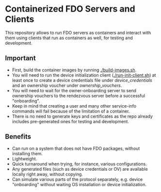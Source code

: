 # Containerized FDO Servers and Clients

This repository allows to run FDO servers as containers and interact with them using clients that run as containers as well, for testing and development.

## Important

* First, build the container images by running [./build-images.sh](./build-images.sh).
* You will need to run the device initialization client ([./run-init-client.sh](./run-init-client.sh)) at least once to create a device credentials file under _device\_credentials_ and an ownership voucher under _ownership\_vouchers_.
* You will need to wait for the owner-onboarding server to send ownership vouchers to the rendezvous server before a successful "onboarding".
* Keep in mind that creating a user and many other service-info commands will fail because of the limitation of a container.
* There is no need to generate keys and certificates as the repo already includes pre-generated ones for testing and development.

## Benefits

* Can run on a system that does not have FDO packages, without installing them.
* Lightweight.
* Quick turnaround when trying, for instance, various configurations.
* Any generated files (such as device credentials or OV) are available locally right away, without copying.
* Can simulate various parts of the protocol separately, e.g. device "onboarding" without waiting OS installation or device initialization.
